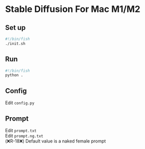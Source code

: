 # Stable Diffusion For Mac M1/M2

## Set up
```sh
#!/bin/fish
./init.sh
```

## Run
```sh
#!/bin/fish
python .
```

## Config
Edit `config.py`

## Prompt
Edit `prompt.txt`  
Edit `prompt.ng.txt`  
(❌R-18❌) Default value is a naked female prompt